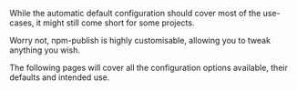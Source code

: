 While the automatic default configuration should cover most of the use-cases, it might still come short for some
projects. 

Worry not, npm-publish is highly customisable, allowing you to tweak anything you wish.

The following pages will cover all the configuration options available, their defaults and intended use.
